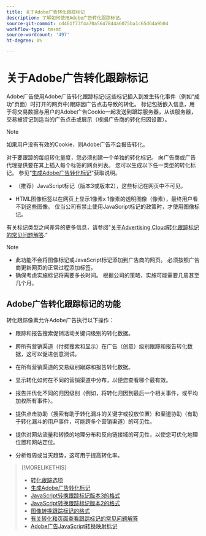 ```yaml
---
title: 关于Adobe广告转化跟踪标记
description: 了解如何使用Adobe广告转化跟踪标记。
source-git-commit: cd461f73f4a70a5647844a6075ba1c65d64a9b04
workflow-type: tm+mt
source-wordcount: '497'
ht-degree: 0%

---
```


# 关于Adobe广告转化跟踪标记

Adobe广告使用Adobe广告转化跟踪标记(这些标记插入到发生转化事件（例如“成功”页面）时打开的网页中)跟踪因广告点击导致的转化。 标记包括嵌入信息，用于将交易数据与用户的Adobe广告Cookie一起发送到跟踪服务器，从该服务器，交易被贷记到适当的广告点击或展示（根据广告商的转化归因设置）。

>[!NOTE]
>
>如果用户没有有效的Cookie，则Adobe广告不会报告转化。

对于要跟踪的每组转化量度，您必须创建一个单独的转化标记。 向广告商或广告代理提供要在其上插入每个标签的网页列表。 您可以生成以下任一类型的转化标记。 参见“[生成Adobe广告转化标记](/help/search-social-commerce/tools/conversion-tag-generate.md)”获取说明。

* （推荐）JavaScript标记（版本3或版本2），这些标记在网页中不可见。

* HTML图像标签以在网页上显示1像素x 1像素的透明图像（像素），最终用户看不到这些图像。 仅当公司有禁止使用JavaScript标记的政策时，才使用图像标记。

有关标记类型之间差异的更多信息，请参阅&quot;[关于Advertising Cloud转化跟踪标记的常见问题解答](/help/search-social-commerce/tracking/faqs-conversion-page-view-tracking-tags.md).”

>[!NOTE]
>
>* 此功能不会将图像标记或JavaScript标记添加到广告商的网页。 必须按照广告商更新网页的正常过程添加标签。
>* 确保考虑实施标记将需要多长时间。 根据公司的策略，实施可能需要几周甚至几个月。


## Adobe广告转化跟踪标记的功能

转化跟踪像素允许Adobe广告执行以下操作：

* 跟踪和报告搜索促销活动关键词级别的转化数据。

* 跨所有营销渠道（付费搜索和显示）在广告（创意）级别跟踪和报告转化数据，这可以促进创意测试。

* 在所有营销渠道的交易级别跟踪和报告转化数据。

* 显示转化如何在不同的营销渠道中分布，以便您查看哪个最有效。

* 报告并优化不同的归因级别（例如，将转化归因到最后一个相关事件，或平均加权所有事件）。

* 提供点击协助（搜索有助于转化漏斗的关键字或投放位置）和渠道协助（有助于转化漏斗的用户事件，可能跨多个营销渠道）的可见性。

* 提供对网站流量和转换的地理分布和反向链接域的可见性，以使您可优化地理位置和网站定位。

* 分析每周或当天趋势，这可用于提高转化率。

>[!MORELIKETHIS]
>
>* [转化跟踪选项](conversion-tracking-about.md)
>* [生成Adobe广告转化标记](/help/search-social-commerce/tools/conversion-tag-generate.md)
>* [JavaScript转换跟踪标记版本3的格式](format-conversion-tag-jsv3.md)
>* [JavaScript转换跟踪标记版本2的格式](format-conversion-tag-jsv2.md)
>* [图像转换跟踪标记的格式](format-conversion-tag-image.md)
>* [有关转化和页面查看跟踪标记的常见问题解答](faqs-conversion-page-view-tracking-tags.md)
>* [Adobe广告JavaScript转换映射标记](/help/search-social-commerce/tracking/itp-conversion-mapping-tag.md)

